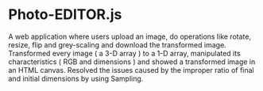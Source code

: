 # Photo-EDITOR.js
A web application where users upload an image, do operations like rotate, resize, flip and grey-scaling and
download the transformed image.
Transformed every image ( a 3-D array ) to a 1-D array, manipulated its characteristics ( RGB and dimensions )
and showed a transformed image in an HTML canvas.
Resolved the issues caused by the improper ratio of final and initial dimensions by using Sampling.


